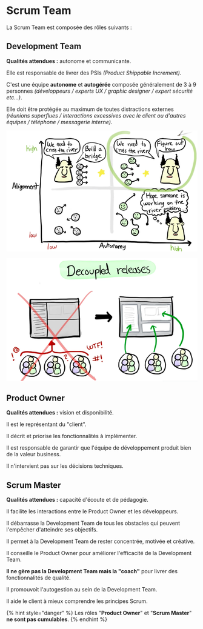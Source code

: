 # Scrum Team

La Scrum Team est composée des rôles suivants :

## Development Team

**Qualités attendues :** autonome et communicante.

Elle est responsable de livrer des PSIs _\(Product Shippable Increment\)_.

C'est une équipe **autonome** et **autogérée** composée généralement de 3 à 9 personnes _\(développeurs / experts UX / graphic designer / expert sécurité etc...\)_.

Elle doit être protégée au maximum de toutes distractions externes _\(réunions superflues / interactions excessives avec le client ou d'autres équipes / téléphone / messagerie interne\)_.

![Alignment vs Autonomy \(source: Spotify\)](../.gitbook/assets/alignment-vs-autonomy.png)

![Highly Aligned &amp; Loosely Coupled \(source: Spotify\)](../.gitbook/assets/spotify-integration-hell.png)

## Product Owner

**Qualités attendues :** vision et disponibilité.

Il est le représentant du "client".

Il décrit et priorise les fonctionnalités à implémenter.

Il est responsable de garantir que l'équipe de développement produit bien de la valeur business.

Il n'intervient pas sur les décisions techniques.

## Scrum Master

**Qualités attendues :** capacité d'écoute et de pédagogie.

Il facilite les interactions entre le Product Owner et les développeurs.

Il débarrasse la Development Team de tous les obstacles qui peuvent l'empêcher d'atteindre ses objectifs.

Il permet à la Development Team de rester concentrée, motivée et créative.

Il conseille le Product Owner pour améliorer l'efficacité de la Development Team.

**Il ne gère pas la Development Team mais la "coach"** pour livrer des fonctionnalités de qualité.

Il promouvoit l'autogestion au sein de la Development Team.

Il aide le client à mieux comprendre les principes Scrum.

{% hint style="danger" %}
Les rôles "**Product Owner**" et "**Scrum Master**" **ne sont pas cumulables**.
{% endhint %}

